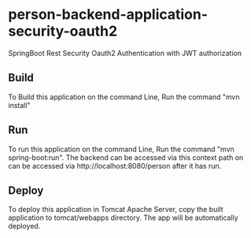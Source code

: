 # person-backend-application-security-oauth2
SpringBoot Rest Security Oauth2 Authentication with JWT authorization

## Build
To Build this application on the command Line, Run the command "mvn install"

## Run
To run this application on the command Line, Run the command "mvn spring-boot:run". The backend can be accessed via this context path on can be accessed via http://localhost:8080/person after  it has run.

## Deploy
To deploy this application in Tomcat Apache Server, copy the built application to tomcat/webapps directory. The app will be automatically deployed.

